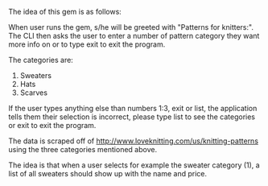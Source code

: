 The idea of this gem is as follows:

When user runs the gem, s/he will be greeted with "Patterns for knitters:".
The CLI then asks the user to enter a number of pattern category they want more
info on or to type exit to exit the program.

The categories are:
1. Sweaters
2. Hats
3. Scarves

If the user types anything else than numbers 1:3, exit or list, the application
tells them their selection is incorrect, please type list to see the categories
or exit to exit the program.

The data is scraped off of http://www.loveknitting.com/us/knitting-patterns
using the three categories mentioned above.

The idea is that when a user selects for example the sweater category (1), a
list of all sweaters should show up with the name and price.
